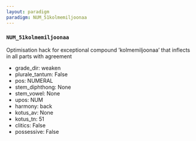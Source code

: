 ```yaml
---
layout: paradigm
paradigm: NUM_51kolmemiljoonaa
---
```

### ` NUM_51kolmemiljoonaa `

Optimisation hack for exceptional compound ’kolmemiljoonaa’ that inflects in all parts with agreement
* grade_dir: weaken
* plurale_tantum: False
* pos: NUMERAL
* stem_diphthong: None
* stem_vowel: None
* upos: NUM
* harmony: back
* kotus_av: None
* kotus_tn: 51
* clitics: False
* possessive: False

